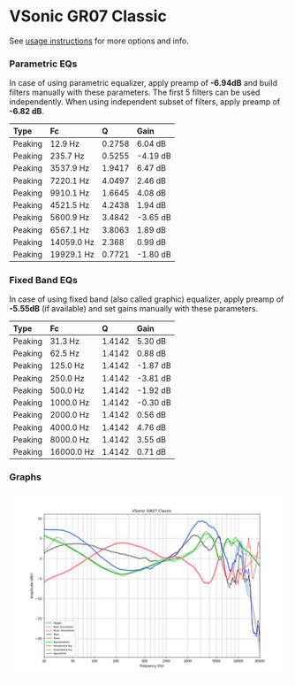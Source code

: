 # VSonic GR07 Classic
See [usage instructions](https://github.com/jaakkopasanen/AutoEq#usage) for more options and info.

### Parametric EQs
In case of using parametric equalizer, apply preamp of **-6.94dB** and build filters manually
with these parameters. The first 5 filters can be used independently.
When using independent subset of filters, apply preamp of **-6.82 dB**.

| Type    | Fc         |      Q | Gain     |
|:--------|:-----------|:-------|:---------|
| Peaking | 12.9 Hz    | 0.2758 | 6.04 dB  |
| Peaking | 235.7 Hz   | 0.5255 | -4.19 dB |
| Peaking | 3537.9 Hz  | 1.9417 | 6.47 dB  |
| Peaking | 7220.1 Hz  | 4.0497 | 2.46 dB  |
| Peaking | 9910.1 Hz  | 1.6645 | 4.08 dB  |
| Peaking | 4521.5 Hz  | 4.2438 | 1.94 dB  |
| Peaking | 5600.9 Hz  | 3.4842 | -3.65 dB |
| Peaking | 6567.1 Hz  | 3.8063 | 1.89 dB  |
| Peaking | 14059.0 Hz | 2.368  | 0.99 dB  |
| Peaking | 19929.1 Hz | 0.7721 | -1.80 dB |

### Fixed Band EQs
In case of using fixed band (also called graphic) equalizer, apply preamp of **-5.55dB**
(if available) and set gains manually with these parameters.

| Type    | Fc         |      Q | Gain     |
|:--------|:-----------|:-------|:---------|
| Peaking | 31.3 Hz    | 1.4142 | 5.30 dB  |
| Peaking | 62.5 Hz    | 1.4142 | 0.88 dB  |
| Peaking | 125.0 Hz   | 1.4142 | -1.87 dB |
| Peaking | 250.0 Hz   | 1.4142 | -3.81 dB |
| Peaking | 500.0 Hz   | 1.4142 | -1.92 dB |
| Peaking | 1000.0 Hz  | 1.4142 | -0.30 dB |
| Peaking | 2000.0 Hz  | 1.4142 | 0.56 dB  |
| Peaking | 4000.0 Hz  | 1.4142 | 4.76 dB  |
| Peaking | 8000.0 Hz  | 1.4142 | 3.55 dB  |
| Peaking | 16000.0 Hz | 1.4142 | 0.71 dB  |

### Graphs
![](./VSonic%20GR07%20Classic.png)